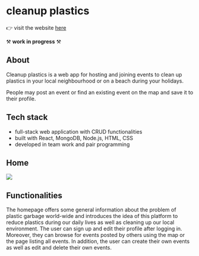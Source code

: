 # cleanup plastics

👉 visit the website [here](https://cleanup-plastics.herokuapp.com/)

⚒️ **work in progress** ⚒️

## About

Cleanup plastics is a web app for hosting and joining events to clean up plastics in your local neighbourhood or on a beach during your holidays. 

People may post an event or find an existing event on the map and save it to their profile.


## Tech stack

- full-stack web application with CRUD functionalities 
- built with React, MongoDB, Node.js, HTML, CSS 
- developed in team work and pair programming


## Home

  <img src="https://res.cloudinary.com/dfy5clpwn/image/upload/v1617800954/Websites%20storage/Bildschirmfoto_2021-04-07_um_13.55.59_twk5l4.png">


## Functionalities

The homepage offers some general information about the problem of plastic garbage world-wide and introduces the idea of this platform to reduce plastics during our daily lives as well as cleaning up our local environment.
The user can sign up and edit their profile after logging in. Moreover, they can browse for events posted by others using the map or the page listing all events. In addition, the user can create their own events as well as edit and delete their own events.
